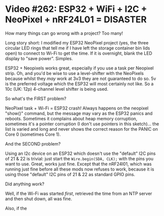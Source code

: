 # Video #262: ESP32 + WiFi + I2C + NeoPixel + nRF24L01 = DISASTER
How many things can go wrong with a project? Too many!

Long story short: I modified my ESP32 NeoPixel project (yes, the three circular LED rings that tell me if I have left the storage container bin lids open) to connect to Wi-Fi to get the time. If it is overnight, blank the LED display to "save power". Simples.

ESP32 + Neopixels works great, especially if you use a task per Neopixel strip. Oh, and you'd be wise to use a level-shifter with the NeoPixels because whilst they *may* work at 3v3 they are not guaranteed to do so. 5v is the preferred voltage which the ESP32 will most certainly not like. So a 10c (UK: 12p) 4-channel level shifter is being used.

So what's the FIRST problem?

NeoPixel task + Wi-Fi = ESP32 crash! Always happens on the neopixel "show()" command, but the message may vary as the ESP32 panics and reboots. Sometimes it complains about heap memory corruption, sometimes it's a pointer corruption (I don't use pointers in this sketch)... the list is varied and long and never shows the correct reason for the PANIC on Core 0 (sometimes Core 1).

And the SECOND problem?

Using an I2c device on an ESP32 which doesn't use the "default" I2C pins of 21 & 22 is trivial: just start the ```Wire.begin(SDA, CLK);``` with the pins you want to use. Great, works just fine. Except that the nRF24l01, which was running just fine before all these mods now refuses to work, because it is using those "default" I2C pins of 21 & 22 as standard GPIO pins.

Did anything work?

Well, if the Wi-Fi was started *first*, retrieved the time from an NTP server and then shut down, all was fine.

Also, if the 
